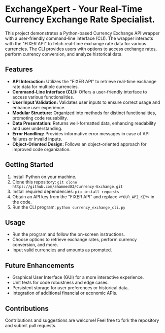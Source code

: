 # ExchangeXpert - Your Real-Time Currency Exchange Rate Specialist.

This project demonstrates a Python-based Currency Exchange API wrapper with a user-friendly command-line interface (CLI). The wrapper interacts with the "FIXER API" to fetch real-time exchange rate data for various currencies. The CLI provides users with options to access exchange rates, perform currency conversion, and analyze historical data.

## Features

- **API Interaction:** Utilizes the "FIXER API" to retrieve real-time exchange rate data for multiple currencies.
- **Command-Line Interface (CLI):** Offers a user-friendly interface to access various functionalities.
- **User Input Validation:** Validates user inputs to ensure correct usage and enhance user experience.
- **Modular Structure:** Organized into methods for distinct functionalities, promoting code reusability.
- **Data Presentation:** Returns well-formatted data, enhancing readability and user understanding.
- **Error Handling:** Provides informative error messages in case of API failures or invalid inputs.
- **Object-Oriented Design:** Follows an object-oriented approach for improved code organization.

## Getting Started

1. Install Python on your machine.
2. Clone this repository: `git clone https://github.com/ahammed03/Currency-Exchange.git`
3. Install required dependencies: `pip install requests`
4. Obtain an API key from the "FIXER API" and replace `<YOUR_API_KEY>` in the code.
5. Run the CLI program: `python currency_exchange_cli.py`

## Usage

- Run the program and follow the on-screen instructions.
- Choose options to retrieve exchange rates, perform currency conversion, and more.
- Input valid currencies and amounts as prompted.

## Future Enhancements

- Graphical User Interface (GUI) for a more interactive experience.
- Unit tests for code robustness and edge cases.
- Persistent storage for user preferences or historical data.
- Integration of additional financial or economic APIs.

## Contributions

Contributions and suggestions are welcome! Feel free to fork the repository and submit pull requests.

